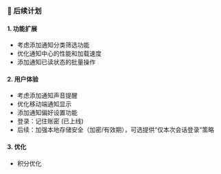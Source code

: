 ### 🔄 后续计划

#### 1. 功能扩展
- 考虑添加通知分类筛选功能
- 优化通知中心的性能和加载速度
- 添加通知已读状态的批量操作

#### 2. 用户体验
- 考虑添加通知声音提醒
- 优化移动端通知显示
- 添加通知偏好设置功能
- 登录：记住账密 (已上线)
- 后续：加强本地存储安全（加密/有效期），可选提供“仅本次会话登录”策略

#### 3. 优化
- 积分优化